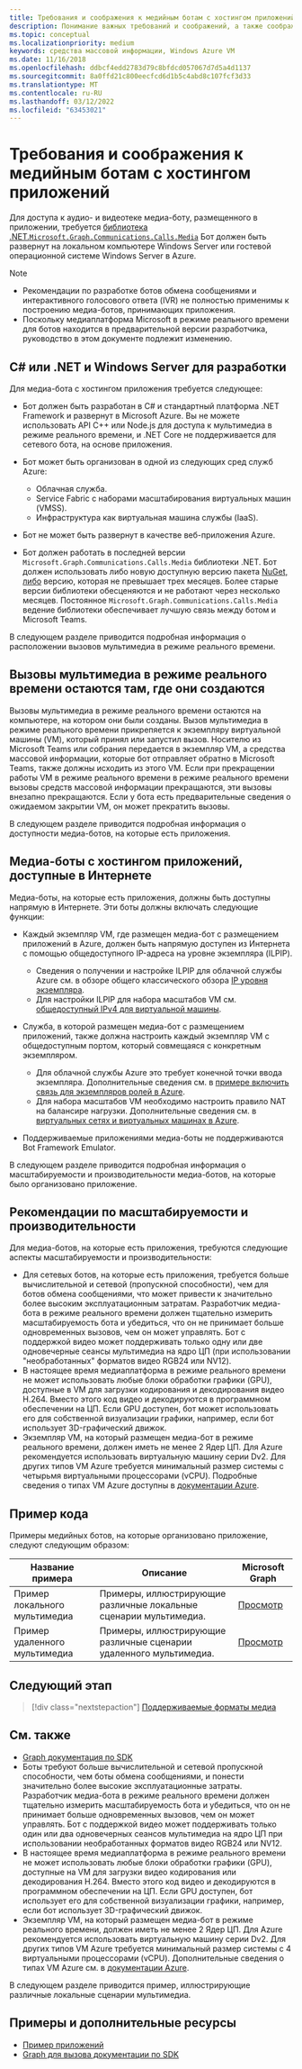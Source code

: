 ```yaml
---
title: Требования и соображения к медийным ботам с хостингом приложений
description: Понимание важных требований и соображений, а также соображений масштабируемости и производительности, связанных с созданием медийных ботов на Microsoft Teams с использованием примеров и примеров кода.
ms.topic: conceptual
ms.localizationpriority: medium
keywords: средства массовой информации, Windows Azure VM
ms.date: 11/16/2018
ms.openlocfilehash: ddbcf4edd2783d79c8bfdcd057067d7d5a4d1137
ms.sourcegitcommit: 8a0ffd21c800eecfcd6d1b5c4abd8c107fcf3d33
ms.translationtype: MT
ms.contentlocale: ru-RU
ms.lasthandoff: 03/12/2022
ms.locfileid: "63453021"
---
```

# <a name="requirements-and-considerations-for-application-hosted-media-bots"></a>Требования и соображения к медийным ботам с хостингом приложений

Для доступа к аудио- и видеотеке медиа-боту, размещенного в приложении, требуется [библиотека .NET.`Microsoft.Graph.Communications.Calls.Media`](https://www.nuget.org/packages/Microsoft.Graph.Communications.Calls.Media/) Бот должен быть развернут на локальном компьютере Windows Server или гостевой операционной системе Windows Server в Azure.

> [!NOTE]
>
> * Рекомендации по разработке ботов обмена сообщениями и интерактивного голосового ответа (IVR) не полностью применимы к построению медиа-ботов, принимающих приложения.
> * Поскольку медиаплатформа Microsoft в режиме реального времени для ботов находится в предварительной версии разработчика, руководство в этом документе подлежит изменению.

## <a name="c-or-net-and-windows-server-for-development"></a>C# или .NET и Windows Server для разработки

Для медиа-бота с хостингом приложения требуется следующее:

* Бот должен быть разработан в C# и стандартный платформа .NET Framework и развернут в Microsoft Azure. Вы не можете использовать API C++ или Node.js для доступа к мультимедиа в режиме реального времени, и .NET Core не поддерживается для сетевого бота, на основе приложения.

* Бот может быть организован в одной из следующих сред служб Azure:
  * Облачная служба.
  * Service Fabric с наборами масштабирования виртуальных машин (VMSS).
  * Инфраструктура как виртуальная машина службы (IaaS).  
  
* Бот не может быть развернут в качестве веб-приложения Azure.

* Бот должен работать в последней версии `Microsoft.Graph.Communications.Calls.Media` библиотеки .NET. Бот должен использовать либо новую доступную версию пакета [NuGet, либо](https://www.nuget.org/packages/Microsoft.Graph.Communications.Calls.Media/) версию, которая не превышает трех месяцев. Более старые версии библиотеки обесценяются и не работают через несколько месяцев. Постоянное `Microsoft.Graph.Communications.Calls.Media` ведение библиотеки обеспечивает лучшую связь между ботом и Microsoft Teams.

В следующем разделе приводится подробная информация о расположении вызовов мультимедиа в режиме реального времени.

## <a name="real-time-media-calls-stay-where-they-are-created"></a>Вызовы мультимедиа в режиме реального времени остаются там, где они создаются

Вызовы мультимедиа в режиме реального времени остаются на компьютере, на котором они были созданы. Вызов мультимедиа в режиме реального времени прикрепяется к экземпляру виртуальной машины (VM), который принял или запустил вызов. Носителю из Microsoft Teams или собрания передается в экземпляр VM, а средства массовой информации, которые бот отправляет обратно в Microsoft Teams, также должны исходить из этого VM. Если при прекращении работы VM в режиме реального времени в режиме реального времени вызовы средств массовой информации прекращаются, эти вызовы внезапно прекращаются. Если у бота есть предварительные сведения о ожидаемом закрытии VM, он может прекратить вызовы.

В следующем разделе приводится подробная информация о доступности медиа-ботов, на которые есть приложения.

## <a name="application-hosted-media-bots-accessible-on-the-internet"></a>Медиа-боты с хостингом приложений, доступные в Интернете

Медиа-боты, на которые есть приложения, должны быть доступны напрямую в Интернете. Эти боты должны включать следующие функции:

* Каждый экземпляр VM, где размещен медиа-бот с размещением приложений в Azure, должен быть напрямую доступен из Интернета с помощью общедоступного IP-адреса на уровне экземпляра (ILPIP).
  * Сведения о получении и настройке ILPIP для облачной службы Azure см. в обзоре общего классического обзора [IP уровня экземпляра](/azure/virtual-network/virtual-networks-instance-level-public-ip).
  * Для настройки ILPIP для набора масштабов VM см. [общедоступный IPv4 для виртуальной машины](/azure/virtual-machine-scale-sets/virtual-machine-scale-sets-networking#public-ipv4-per-virtual-machine).
* Служба, в которой размещен медиа-бот с размещением приложений, также должна настроить каждый экземпляр VM с общедоступным портом, который совмещаяся с конкретным экземпляром.
  * Для облачной службы Azure это требует конечной точки ввода экземпляра. Дополнительные сведения см. в [примере включить связь для экземпляров ролей в Azure](/azure/cloud-services/cloud-services-enable-communication-role-instances).
  * Для набора масштабов VM необходимо настроить правило NAT на балансире нагрузки. Дополнительные сведения см. в [виртуальных сетях и виртуальных машинах в Azure](/azure/virtual-machines/windows/network-overview).

* Поддерживаемые приложениями медиа-боты не поддерживаются Bot Framework Emulator.

В следующем разделе приводится подробная информация о масштабируемости и производительности медиа-ботов, на которые было организовано приложение.

## <a name="scalability-and-performance-considerations"></a>Рекомендации по масштабируемости и производительности

Для медиа-ботов, на которые есть приложения, требуются следующие аспекты масштабируемости и производительности:

* Для сетевых ботов, на которые есть приложения, требуется больше вычислительной и сетевой (пропускной способности), чем для ботов обмена сообщениями, что может привести к значительно более высоким эксплуатационным затратам. Разработчик медиа-бота в режиме реального времени должен тщательно измерить масштабируемость бота и убедиться, что он не принимает больше одновременных вызовов, чем он может управлять. Бот с поддержкой видео может поддерживать только одну или две одновечерные сеансы мультимедиа на ядро ЦП (при использовании "необработанных" форматов видео RGB24 или NV12).
* В настоящее время медиаплатформа в режиме реального времени не может использовать любые блоки обработки графики (GPU), доступные в VM для загрузки кодирования и декодирования видео H.264. Вместо этого код видео и декодируются в программном обеспечении на ЦП. Если GPU доступен, бот может использовать его для собственной визуализации графики, например, если бот использует 3D-графический движок.
* Экземпляр VM, на который размещен медиа-бот в режиме реального времени, должен иметь не менее 2 Ядер ЦП. Для Azure рекомендуется использовать виртуальную машину серии Dv2. Для других типов VM Azure требуется минимальный размер системы с четырьмя виртуальными процессорами (vCPU). Подробные сведения о типах VM Azure доступны в [документации Azure](/azure/virtual-machines/windows/sizes-general).

## <a name="code-sample"></a>Пример кода

Примеры медийных ботов, на которые организовано приложение, следуют следующим образом:

| **Название примера** | **Описание** | **Microsoft Graph** |
|------------|-------------|-----------|
| Пример локального мультимедиа | Примеры, иллюстрирующие различные локальные сценарии мультимедиа. | [Просмотр](https://github.com/microsoftgraph/microsoft-graph-comms-samples/tree/master/Samples/V1.0Samples/LocalMediaSamples) |
| Пример удаленного мультимедиа | Примеры, иллюстрирующие различные сценарии удаленного мультимедиа. | [Просмотр](https://github.com/microsoftgraph/microsoft-graph-comms-samples/tree/master/Samples/V1.0Samples/RemoteMediaSamples) |

## <a name="next-step"></a>Следующий этап

> [!div class="nextstepaction"]
> [Поддерживаемые форматы медиа](~/resources/media-formats.md)

## <a name="see-also"></a>См. также

* [Graph документация по SDK](https://microsoftgraph.github.io/microsoft-graph-comms-samples/docs/)
* Боты требуют больше вычислительной и сетевой пропускной способности, чем боты обмена сообщениями, и понести значительно более высокие эксплуатационные затраты. Разработчик медиа-бота в режиме реального времени должен тщательно измерить масштабируемость бота и убедиться, что он не принимает больше одновременных вызовов, чем он может управлять. Бот с поддержкой видео может поддерживать только один или два одновечерных сеансов мультимедиа на ядро ЦП при использовании необработанных форматов видео RGB24 или NV12.
* В настоящее время медиаплатформа в режиме реального времени не может использовать любые блоки обработки графики (GPU), доступные на VM для загрузки видео кодирования или декодирования H.264. Вместо этого код видео и декодируются в программном обеспечении на ЦП. Если GPU доступен, бот использует его для собственной визуализации графики, например, если бот использует 3D-графический движок.
* Экземпляр VM, на который размещен медиа-бот в режиме реального времени, должен иметь не менее 2 Ядер ЦП. Для Azure рекомендуется использовать виртуальную машину серии Dv2. Для других типов VM Azure требуется минимальный размер системы с 4 виртуальными процессорами (vCPU). Дополнительные сведения о типах VM Azure см. в [документации Azure](/azure/virtual-machines/windows/sizes-general).

В следующем разделе приводится пример, иллюстрирующие различные локальные сценарии мультимедиа.

## <a name="samples-and-additional-resources"></a>Примеры и дополнительные ресурсы

* [Пример приложений](https://github.com/microsoftgraph/microsoft-graph-comms-samples/tree/master/Samples/V1.0Samples/LocalMediaSamples)
* [Graph для вызова документации по SDK](https://microsoftgraph.github.io/microsoft-graph-comms-samples/docs/)
